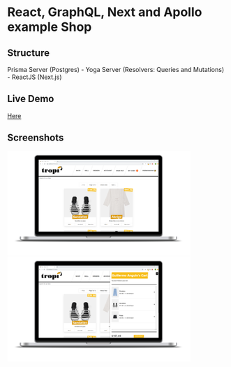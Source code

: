 # React, GraphQL, Next and Apollo example Shop

## Structure
Prisma Server (Postgres) - Yoga Server (Resolvers: Queries and Mutations) - ReactJS (Next.js)

## Live Demo
[Here](https://tropi-react-prod.herokuapp.com/)

## Screenshots
<img src="https://github.com/GuilleAngulo/react-graphql-shop/blob/master/frontend/snapshots/home-shot.png" width="420">
<img src="https://github.com/GuilleAngulo/react-graphql-shop/blob/master/frontend/snapshots/cart-shot.png" width="420">
